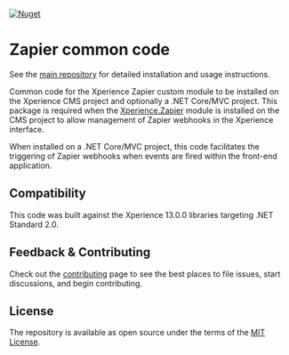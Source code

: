[![Nuget](https://img.shields.io/nuget/v/Xperience.Zapier.Common)](https://www.nuget.org/packages/Xperience.Zapier.Common)

# Zapier common code

See the [main repository](https://github.com/kentico-ericd/xperience-zapier) for detailed installation and usage instructions.

Common code for the Xperience Zapier custom module to be installed on the Xperience CMS project and optionally a .NET Core/MVC project. This package is required when the [Xperience.Zapier](https://github.com/kentico-ericd/xperience-zapier) module is installed on the CMS project to allow management of Zapier webhooks in the Xperience interface.

When installed on a .NET Core/MVC project, this code facilitates the triggering of Zapier webhooks when events are fired within the front-end application.

## Compatibility

This code was built against the Xperience 13.0.0 libraries targeting .NET Standard 2.0.

## Feedback & Contributing

Check out the [contributing](https://github.com/kentico-ericd/xperience-zapier-common/blob/master/CONTRIBUTING.md) page to see the best places to file issues, start discussions, and begin contributing.

## License

The repository is available as open source under the terms of the [MIT License](https://opensource.org/licenses/MIT).

